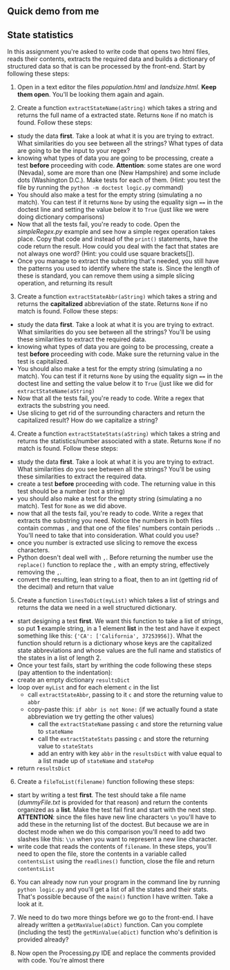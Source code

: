 ## **Quick demo from me**

## State statistics
In this assignment you're asked to write code that opens two html files, reads their contents, extracts the required data and builds a dictionary of structured data so that is can be processed by the front-end. Start by following these steps:

1. Open in a text editor the files *population.html* and *landsize.html*. **Keep them open**. You'll be looking them again and again.

2. Create a function `extractStateName(aString)` which takes a string and returns the full name of a extracted state. Returns `None` if no match is found. Follow these steps:
  * study the data **first**. Take a look at what it is you are trying to extract. What similarities do you see between all the strings? What types of data are going to be the input to your regex?
  * knowing what types of data you are going to be processing, create a test **before** proceeding with code. **Attention**: some states are one word (Nevada), some are more than one (New Hampshire) and some include dots (Washington D.C.). Make tests for each of them. (Hint: you test the file by running the `python -m doctest logic.py` command)
  * You should also make a test for the empty string (simulating a no match). You can test if it returns `None` by using the equality sign `==` in the doctest line and setting the value below it to `True` (just like we were doing dictionary comparisons)
  * Now that all the tests fail, you're ready to code. Open the *simpleRegex.py* example and see how a simple regex operation takes place. Copy that code and instead of the `print()` statements, have the code return the result. How could you deal with the fact that states are not always one word? (Hint: you could use square brackets[]).
  * Once you manage to extract the substring that's needed, you still have the patterns you used to identify where the state is. Since the length of these is standard, you can remove them using a simple slicing operation, and returning its result

3. Create a function `extractStateAbbr(aString)` which takes a string and returns the **capitalized** abbreviation of the state. Returns `None` if no match is found. Follow these steps:
  * study the data **first**. Take a look at what it is you are trying to extract. What similarities do you see between all the strings? You'll be using these similarities to extract the required data.
  * knowing what types of data you are going to be processing, create a test **before** proceeding with code. Make sure the returning value in the test is capitalized.
  * You should also make a test for the empty string (simulating a no match). You can test if it returns `None` by using the equality sign `==` in the doctest line and setting the value below it to `True` (just like we did for `extractStateName(aString)`
  * Now that all the tests fail, you're ready to code. Write a regex that extracts the substring you need.
  * Use slicing to get rid of the surrounding characters and return the capitalized result? How do we capitalize a string?

4. Create a function `extractStateStats(aString)` which takes a string and returns the statistics/number associated with a state. Returns `None` if no match is found. Follow these steps:
  * study the data **first**. Take a look at what it is you are trying to extract. What similarities do you see between all the strings? You'll be using these similarities to extract the required data.
  * create a test **before** proceeding with code. The returning value in this test should be a number (not a string)
  * you should also make a test for the empty string (simulating a no match). Test for `None` as we did above.
  * now that all the tests fail, you're ready to code. Write a regex that extracts the substring you need. Notice the numbers in both files contain commas `,` and that one of the files' numbers contain periods `.`. You'll need to take that into consideration. What could you use?
  * once you number is extracted use slicing to remove the excess characters.
  * Python doesn't deal well with `,`. Before returning the number use the `replace()` function to replace the `,` with an empty string, effectively removing the `,`.
  * convert the resulting, lean string to a float, then to an int (getting rid of the decimal) and return that value

5. Create a function `linesToDict(myList)` which takes a list of strings and returns the data we need in a well structured dictionary.
  * start designing a test **first**. We want this function to take a list of strings, so put **1** example string, in a 1 element **list** in the test and have it expect something like this: `{'CA': ['California', 37253956]}`. What the function should return is a dictionary whose keys are the capitalized state abbreviations and whose values are the full name and statistics of the states in a list of length 2.
  * Once your test fails, start by writhing the code following these steps (pay attention to the indentation):
  * create an empty dictionary `resultsDict`
  * loop over `myList` and for each element `c` in the list
    * call `extractStateAbbr`, passing to it `c` and store the returning value to `abbr`
    * copy-paste this: `if abbr is not None:` (if we actually found a state abbreviation we try getting the other values)
      * call the `extractStateName` passing `c` and store the returning value to `stateName`
      * call the `extractStateStats` passing `c`  and store the returning value to `stateStats`
      * add an entry with key `abbr` in the `resultsDict` with value equal to a list made up of `stateName` and `statePop`
  * return `resultsDict`

6. Create a `fileToList(filename)` function following these steps:
  * start by writing a test **first**. The test should take a file name (*dummyFile.txt* is provided for that reason) and return the contents organized as a **list**. Make the test fail first and start with the next step. **ATTENTION**: since the files have new line characters `\n` you'll have to add these in the returning list of the doctest. But because we are in doctest mode when we do this comparison you'll need to add two slashes like this: `\\n` when you want to represent a new line character.
  * write code that reads the contents of `filename`. In these steps, you'll need to open the file, store the contents in a variable called `contentsList` using the `readlines()` function, close the file and return `contentsList`

6. You can already now run your program in the command line by running `python logic.py` and you'll get a list of all the states and their stats. That's possible because of the `main()` function I have written. Take a look at it.

7. We need to do two more things before we go to the front-end. I have already written a `getMaxValue(aDict)` function. Can you complete (including the test) the `getMinValue(aDict)` function who's definition is provided already?

8. Now open the Processing.py IDE and replace the comments provided with code. You're almost there

